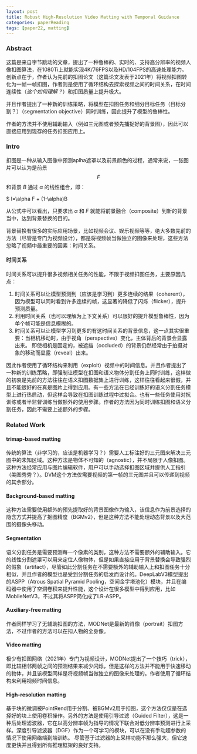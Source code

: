 ```yaml
---
layout: post
title: Robust High-Resolution Video Matting with Temporal Guidance
categories: paperReading
tags: [paper22, matting]
---
```

### Abstract

这篇是来自字节跳动的文章，提出了一种鲁棒的、实时的、支持高分辨率的视频人像扣图算法，在1080Ti上就能实现4K/76FPS以及HD/104FPS的高速处理能力。创新点在于，作者认为先前的扣图论文（这篇论文发表于2021年）将视频扣图转化为一帧一帧扣图，作者则是使用了循环结构去探索视频之间的时间关系，在时间连续性（*这个如何理解？*）和扣图质量上提升极大。

并且作者提出了一种新的训练策略，将模型在扣图任务和细分目标任务（目标分割？）（segmentation objective）同时训练，因此提升了模型的鲁棒性。

作者的方法并不使用辅助输入（例如三元图或者预先捕捉好的背景图），因此可以直接应用到现存的任务扣图应用上。

### Intro

扣图是一种从输入图像中预测aplha遮罩以及前景颜色的过程，通常来说，一张图片可以认为是前景 $$F$$ 和背景 $B$ 通过 $\alpha$ 的线性组合，即： 

 $ I=\alpha F + (1-\alpha)B

从公式中可以看出，只要求出 $\alpha$ 和 $F$ 就能将前景融合（composite）到新的背景当中，达到背景替换的目的。

背景替换有很多的实际应用场景，比如视频会议、娱乐视频等等，绝大多数先前的方法（尽管是专门为视频设计），都是将视频帧当做独立的图像来处理，这些方法忽略了视频中最重要的因素：时间关系。

#### 时间关系

时间关系可以提升很多视频相关任务的性能，不限于视频扣图任务，主要原因几点：

1. 时间关系可以让模型预测到（应该是学习到）更多连续的结果（coherent），因为模型可以同时看到许多连续的帧，这显著的降低了闪烁（flicker），提升预测质量。
2. 利用时间关系（也可以理解为上下文关系）可以很好的提升模型鲁棒性，因为单个帧可能是信息模糊的。
3. 时间关系可以让模型学习到更多的有这时间关系的背景信息，这一点其实很重要：当相机移动时，由于视角（perspective）变化，主体背后的背景会显露出来。 即使相机是固定的，被遮挡（occluded）的背景仍然经常由于拍摄对象的移动而显露（reveal）出来。

因此作者使用了循环结构来利用（exploit）视频中的时间信息。并且作者提出了一种新的训练策略，即强制让模型在扣图和语义物体分割任务上同时训练，这样做的初衷是先前的方法往往在语义扣图数据集上进行训练，这样往往看起来很假，并且不能很好的在真是图片上得到应用。有一些方法在已经训练好的语义分割任务模型上进行热启动，但这样会导致在扣图训练过程中过拟合。也有一些任务使用对抗训练或者半监督训练当做额外的使用步骤。作者的方法因为同时训练扣图和语义分割任务，因此不需要上述额外的步骤。

### Related Work

#### trimap-based matting

传统的算法（非学习的，应该是机器学习？）需要人工标注好的三元图来解决三元图中的未知区域。这种方法是物体不可知的（agnostic），并不局限于人像扣图。这种方法经常应用与图片编辑软件，用户可以手动选择扣图区域并提供人工指引（美图秀秀？）。DVM这个方法仅需要视频的第一帧的三元图并且可以传递到视频的其余部分。

#### Background-based matting

这种方法需要使用额外的预先提取好的背景图像作为输入，该信息作为前景选择的隐含方式并提高了抠图精度（BGMv2），但是这种方法不能处理动态背景以及大范围的摄像头移动。

#### Segmentation

语义分割任务是需要预测每一个像素的类别，这种方法不需要额外的辅助输入。它的线性分割遮罩可以用来定位人像物体，但是如果直接应用于背景替换会导致强烈的假象（artifact），尽管如此分割任务在不需要额外的辅助输入上和扣图任务十分相似，并且作者的模型也是受到分割任务的启发而设计的。DeepLabV3模型提出的ASPP（Atrous Spatial Pyramid Pooling，空间金字塔池化）模块，并且在编码器中使用了空洞卷积来提升性能，这个设计在很多模型中得到应用，比如MobileNetV3，不过其将ASPP简化成了LR-ASPP。

#### Auxiliary-free matting

作者同样学习了无辅助扣图的方法，MODNet是最新的肖像（portrait）扣图方法，不过作者的方法可以在扣人物的全身像。

#### Video matting

极少有扣图网络（2021年）专门为视频设计，MODNet提出了一个技巧（trick），即比较相邻两帧之间的预测结果来减少闪烁，但是这样的方法并不能用于快速移动的物体，并且该模型同样是将视频帧当做独立的图像来处理的。作者使用了循环结构来利用视频时间信息。

#### High-resolution matting

基于块的微调被PointRend用于分割、被BGMv2用于扣图，这个方法仅仅是在选择好的块上使用卷积操作。另外的方法是使用引导过滤（Guided Filter），这是一种后处理滤波器，它在以高分辨率帧为指导的情况下联合对低分辨率预测进行上采样。深度引导滤波器（DGF）作为一个可学习的模块，可以在没有手动超参数的情况下使用网络端到端训练。 尽管基于过滤器的上采样功能不那么强大，但它速度更快并且得到所有推理框架的良好支持。




